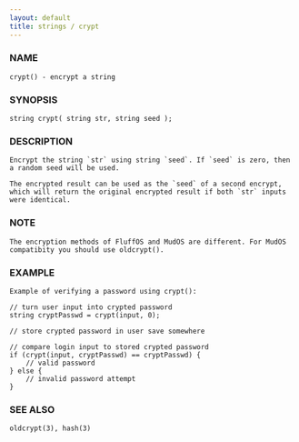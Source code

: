 ```yaml
---
layout: default
title: strings / crypt
---
```


### NAME

    crypt() - encrypt a string

### SYNOPSIS

    string crypt( string str, string seed );

### DESCRIPTION

    Encrypt the string `str` using string `seed`. If `seed` is zero, then
    a random seed will be used.

    The encrypted result can be used as the `seed` of a second encrypt,
    which will return the original encrypted result if both `str` inputs
    were identical.

### NOTE

    The encryption methods of FluffOS and MudOS are different. For MudOS
    compatibity you should use oldcrypt().

### EXAMPLE

    Example of verifying a password using crypt():

    // turn user input into crypted password
    string cryptPasswd = crypt(input, 0);

    // store crypted password in user save somewhere

    // compare login input to stored crypted password
    if (crypt(input, cryptPasswd) == cryptPasswd) {
        // valid password
    } else {
        // invalid password attempt
    }

### SEE ALSO

    oldcrypt(3), hash(3)